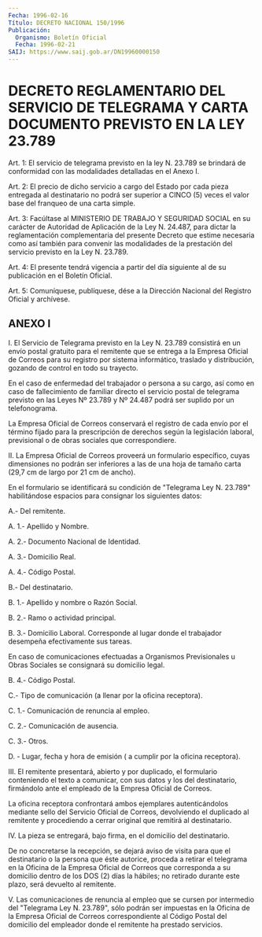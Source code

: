```yaml
---
Fecha: 1996-02-16
Título: DECRETO NACIONAL 150/1996
Publicación:
  Organismo: Boletín Oficial
  Fecha: 1996-02-21
SAIJ: https://www.saij.gob.ar/DN19960000150
---
```

# DECRETO REGLAMENTARIO DEL SERVICIO DE TELEGRAMA Y CARTA DOCUMENTO PREVISTO EN LA LEY 23.789

<a id="1"></a>
Art. 1: El servicio  de  telegrama previsto en la ley N. 23.789 se brindará de conformidad con  las  modalidades  detalladas  en el Anexo I.

<a id="2"></a>
Art.  2:  El precio de dicho servicio a cargo del Estado por cada pieza entregada  al  destinatario no podrá ser superior a CINCO (5) veces el valor base del franqueo de una carta simple.

<a id="3"></a>
Art. 3: Facúltase al  MINISTERIO  DE TRABAJO Y SEGURIDAD SOCIAL en su carácter de Autoridad de Aplicación  de  la Ley  N. 24.487, para dictar  la  reglamentación complementaria del presente Decreto  que estime necesaria  como así también para convenir las modalidades de la  prestación  del  servicio  previsto  en  la  Ley  N. 23.789.

<a id="4"></a>
Art. 4: El presente  tendrá vigencia a partir del día siguiente al de su publicación en el Boletín Oficial.

<a id="5"></a>
Art. 5: Comuníquese,  publíquese, dése a la Dirección Nacional del Registro Oficial y archívese.

## ANEXO I

<a id="1"></a>
I. El Servicio de Telegrama previsto en la Ley N. 23.789 consistirá en un envío postal gratuito para el remitente que se  entrega  a la Empresa Oficial de Correos para su registro por sistema informático,  traslado y distribución, gozando de control en todo su trayecto.

En el caso de enfermedad del trabajador o persona a su cargo, así como en caso de fallecimiento de familiar directo el servicio postal de telegrama previsto en las Leyes Nº 23.789 y Nº 24.487 podrá ser suplido por un telefonograma.

La Empresa Oficial de Correos conservará el registro de cada envío por el término fijado para la prescripción de derechos según la legislación laboral, previsional o de obras sociales que correspondiere.

II. La Empresa Oficial de Correos proveerá un formulario específico, cuyas dimensiones no podrán ser inferiores a las de una hoja de tamaño carta (29,7 cm de largo por 21 cm de ancho).

En el formulario se identificará su  condición  de "Telegrama Ley N. 23.789" habilitándose espacios para consignar los siguientes datos:

A.- Del remitente.

A. 1.- Apellido y Nombre.

A. 2.- Documento Nacional de Identidad.

A. 3.- Domicilio Real.

A. 4.- Código Postal.

B.- Del destinatario.

B. 1.- Apellido y nombre o Razón Social.

B. 2.- Ramo o actividad principal.

B. 3.- Domicilio Laboral. Corresponde al lugar donde el trabajador desempeña efectivamente sus tareas.

En caso de comunicaciones efectuadas a Organismos  Previsionales  u Obras Sociales se consignará su domicilio legal.

B. 4.- Código Postal.

C.-  Tipo  de  comunicación  (a  llenar por la oficina receptora).

C. 1.- Comunicación de renuncia al empleo.

C. 2.- Comunicación de ausencia.

C. 3.- Otros.

D. - Lugar, fecha y hora de emisión ( a cumplir por la oficina receptora).

III.  El remitente presentará, abierto y por duplicado, el formulario conteniendo  el  texto  a  comunicar,  con  sus  datos  y  los  del destinatario,  firmándolo ante el empleado de la Empresa Oficial de Correos.

La oficina receptora  confrontará  ambos ejemplares autenticándolos mediante  sello del Servicio Oficial  de  Correos,  devolviendo  el duplicado al remitente y procediendo a cerrar original que remitirá al destinatario.

IV.  La  pieza  se  entregará,  bajo  firma,  en  el  domicilio  del destinatario.

De no concretarse  la recepción, se dejará aviso de visita para que el destinatario o la  persona  que éste autorice, proceda a retirar el telegrama en la Oficina de la  Empresa  Oficial  de  Correos que corresponda  a su domicilio dentro de los DOS (2) días la  hábiles; no  retirado  durante   este  plazo,  será  devuelto  al  remitente.

V. Las comunicaciones de  renuncia  al  empleo  que  se  cursen por intermedio  del "Telegrama Ley N. 23.789", sólo podrán ser impuestas en la Oficina  de  la Empresa Oficial de Correos correspondiente al Código Postal del domicilio  del  empleador  donde  el remitente ha prestado servicios.